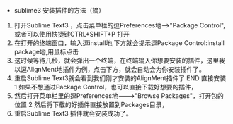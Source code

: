 - sublime3 安装插件的方法（摘）

1. 打开Sublime Text3 ，点击菜单栏的逗Preferences地-->"Package Control",或者可以使用快捷键CTRL+SHIFT+P 打开  
2. 在打开的终端窗口，输入逗install地,下方就会提示逗Package Control:install package地,用鼠标点击  
3. 这时候等待几秒，就会弹出一个终端，在终端输入你想要安装的插件，这里我以逗AlignMent地插件为例，点击下方，就会自动会为你安装插件了。 
4. 重启Sublime Text3就会看到我们刚才安装的AlignMent插件了  END 直接安装 1 如果不想通过Package Control，也可以直接下载好想要的插件，
5. 然后打开菜单栏里的逗Preferences地--->"Browse Packages"，打开包的位置  2 然后将下载的好插件直接放置到Packages目录，
6. 重启Sublime Text3 插件就会安装成功了。